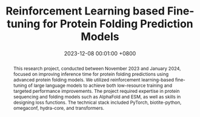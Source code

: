 ---
title:          "Reinforcement Learning based Fine-tuning for Protein Folding Prediction Models"
date:           2023-12-08 00:01:00 +0800
# selected:       true
pub:            "Research Project (No good result)"
# pub_pre:        "Accepted in "
# pub_post:       'Undergraduate Thesis'
# pub_last:       ' <span class="badge badge-pill badge-publication badge-success">Spotlight</span>'
pub_date:       "November 2023 - January 2024"

# supervisor:     
# - Dr. Rifat Shahriyar (Professor, BUET)

abstract: >-
  This research project, conducted between November 2023 and January 2024, focused on improving inference time for protein folding predictions using advanced protein folding models. We utilized reinforcement learning-based fine-tuning of large language models to achieve both low-resource training and targeted performance improvements. The project required expertise in protein sequencing and folding models such as AlphaFold and ESM, as well as skills in designing loss functions. The technical stack included PyTorch, biotite-python, omegaconf, hydra-core, and transformers.

cover: assets/images/covers/protein.webp
authors:
  - Jayanta Sadhu 
keywords:
    - ESM
    - Alphafold
    - Preference Optimization
    - Protein Folding
    - LLM
# links:
#   Paper: https://arxiv.org/pdf/2407.06432
#   Code: https://github.com/csebuetnlp/BanglaEmotionBias

---